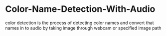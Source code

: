 # Color-Name-Detection-With-Audio
color detection is the  process of detecting color names and convert that names in to audio by taking image through webcam or specified image path
